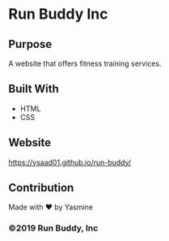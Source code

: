 # Run Buddy Inc

## Purpose
A website that offers fitness training services. 

## Built With
* HTML
* CSS

## Website
https://ysaad01.github.io/run-buddy/

## Contribution 
Made with ❤️ by Yasmine

### ©️2019 Run Buddy, Inc 
